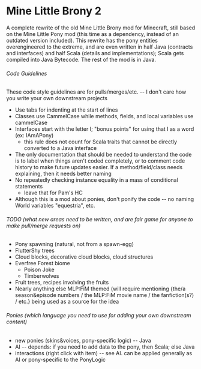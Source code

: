 # Mine Little Brony 2
A complete rewrite of the old Mine Little Brony mod for Minecraft, still based on the Mine Little Pony mod (this time as a dependency, instead of an outdated version included).
This rewrite has the pony entities overengineered to the extreme, and are even written in half Java (contracts and interfaces) and half Scala (details and implementations); Scala gets compiled into Java Bytecode.
The rest of the mod is in Java.

###### Code Guidelines
These code style guidelines are for pulls/merges/etc. -- I don't care how you write your own downstream projects
- Use tabs for indenting at the start of lines
- Classes use CammelCase while methods, fields, and local variables use cammelCase
- Interfaces start with the letter I; "bonus points" for using that I as a word (ex: IAmAPony)
  - this rule does not count for Scala traits that cannot be directly converted to a Java interface
- The only documentation that should be needed to understand the code is to label when things aren't coded completely, or to comment code history to make future updates easier. If a method/field/class needs explaining, then it needs better naming
- No repeatedly checking instance equality in a mass of conditional statements
  - leave that for Pam's HC
- Although this is a mod about ponies, don't ponify the code -- no naming World variables "equestria", etc.

###### TODO (what new areas need to be written, and are fair game for anyone to make pull/merge requests on)
- Pony spawning (natural, not from a spawn-egg)
- FlutterShy trees
- Cloud blocks, decorative cloud blocks, cloud structures
- Everfree Forest biome
  - Poison Joke
  - Timberwolves
- Fruit trees, recipes involving the fruits
- Nearly anything else MLP:FiM themed (will require mentioning {the/a season&episode numbers / the MLP:FiM movie name / the fanfiction(s?) / etc.} being used as a source for the idea

###### Ponies (which language you need to use for adding your own downstream content)
- new ponies (skins&voices, pony-specific logic) -- Java
- AI -- depends: if you need to add data to the pony, then Scala; else Java
- interactions (right click with item) -- see AI. can be applied generally as AI or pony-specific to the PonyLogic